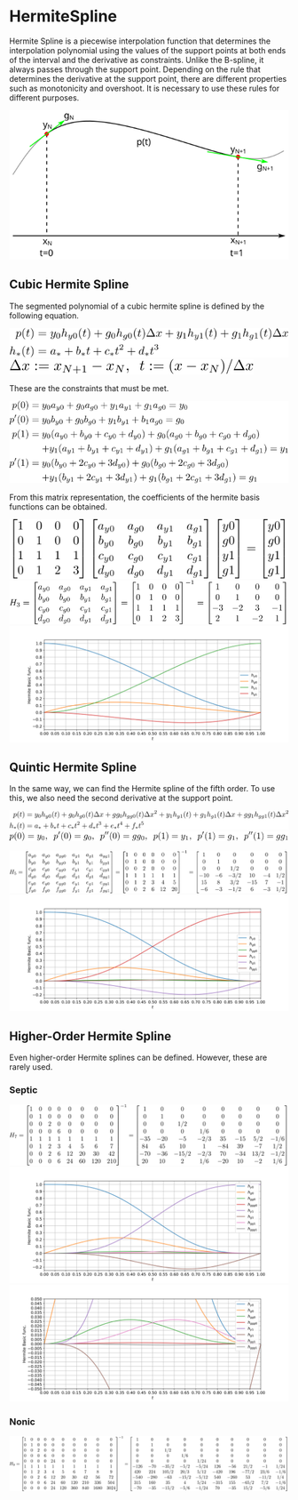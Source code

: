 # HermiteSpline

 Hermite Spline is a piecewise interpolation function that determines the interpolation polynomial using the values of the support points at both ends of the interval and the derivative as constraints. Unlike the B-spline, it always passes through the support point. Depending on the rule that determines the derivative at the support point, there are different properties such as monotonicity and overshoot. It is necessary to use these rules for different purposes.

![hermite spline](https://github.com/tk-yoshimura/HermiteSpline/blob/main/figures/hermite_spline.svg)

## Cubic Hermite Spline

The segmented polynomial of a cubic hermite spline is defined by the following equation.

![define cubic spline](https://github.com/tk-yoshimura/HermiteSpline/blob/main/figures/define_cubic_spline.svg)  
![deltax](https://github.com/tk-yoshimura/HermiteSpline/blob/main/figures/deltax.svg)  

These are the constraints that must be met.

![formularise cubic spline](https://github.com/tk-yoshimura/HermiteSpline/blob/main/figures/formularise_cubic_spline.svg)

From this matrix representation, the coefficients of the hermite basis functions can be obtained.

![matrix cubic spline](https://github.com/tk-yoshimura/HermiteSpline/blob/main/figures/matrix_cubic_spline.svg)  
![coef cubic spline](https://github.com/tk-yoshimura/HermiteSpline/blob/main/figures/coef_cubic_spline.svg)  
![hermite basic cubic](https://github.com/tk-yoshimura/HermiteSpline/blob/main/figures/hermite_basic_cubic.svg)  

## Quintic Hermite Spline

In the same way, we can find the Hermite spline of the fifth order. To use this, we also need the second derivative at the support point.

![define quintic spline](https://github.com/tk-yoshimura/HermiteSpline/blob/main/figures/define_quintic_spline.svg)  
![formularise quintic spline](https://github.com/tk-yoshimura/HermiteSpline/blob/main/figures/formularise_quintic_spline.svg)

![coef quintic spline](https://github.com/tk-yoshimura/HermiteSpline/blob/main/figures/coef_quintic_spline.svg)  
![hermite basic quintic](https://github.com/tk-yoshimura/HermiteSpline/blob/main/figures/hermite_basic_quintic.svg)  

## Higher-Order Hermite Spline

Even higher-order Hermite splines can be defined. However, these are rarely used.

### Septic

![coef septic spline](https://github.com/tk-yoshimura/HermiteSpline/blob/main/figures/coef_septic_spline.svg)  
![hermite basic septic](https://github.com/tk-yoshimura/HermiteSpline/blob/main/figures/hermite_basic_septic.svg)  
![hermite basic septic zoom](https://github.com/tk-yoshimura/HermiteSpline/blob/main/figures/hermite_basic_septic_zoom.svg)  

### Nonic

![coef nonic spline](https://github.com/tk-yoshimura/HermiteSpline/blob/main/figures/coef_nonic_spline.svg)  